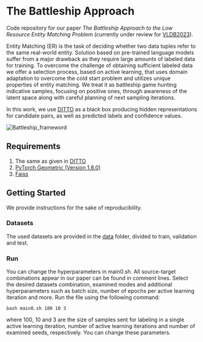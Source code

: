 # The Battleship Approach
Code repository for our paper *The Battleship Approach to the Low Resource Entity Matching Problem* (currently under review for [VLDB2023](https://vldb.org/2023/)).

Entity Matching (ER) is the task of deciding whether two data tuples refer to the same real-world entity.
Solution based on pre-trained language models suffer from a major drawback as they require large amounts of labeled data for training.
To overcome the challenge of obtaining sufficient labeled data we offer a selection process, based on active learning, that uses domain adaptation to overcome the cold start problem and utilizes unique properties of entity matching.
We treat it as battleship game hunting indicative samples, focusing on positive ones, through awareness of the latent space along with careful planning of next sampling iterations.

In this work, we use [DITTO](https://github.com/megagonlabs/ditto) as a black box producing hidden representations for candidate pairs, as well as predicted labels and confidence values. 

![Battleship_frameword](framework_fig.PNG)

## Requirements
1. The same as given in [DITTO](https://github.com/megagonlabs/ditto)
2. [PyTorch Geometric (Version 1.8.0)](https://pytorch-geometric.readthedocs.io/en/latest/#)
3. [Faiss](https://engineering.fb.com/2017/03/29/data-infrastructure/faiss-a-library-for-efficient-similarity-search/)

## Getting Started
We provide instructions for the sake of reproducibility.

### Datasets
The used datasets are provided in the [data](./data/) folder, divided to train, validation and test.

### Run
You can change the hyperparameters in main0.sh.
All source-target combinations appear in our paper can be found in comment lines.
Select the desired datasets combination, examined modes and additional hyperparameters such as batch size, number of epochs per active learning iteration and more.
Run the file using the following command:
```
bash main0.sh 100 10 3
```
where 100, 10 and 3 are the size of samples sent for labeling in a single active learning iteration, number of active learning iterations and number of examined seeds, respectively. You can change these parameters.
